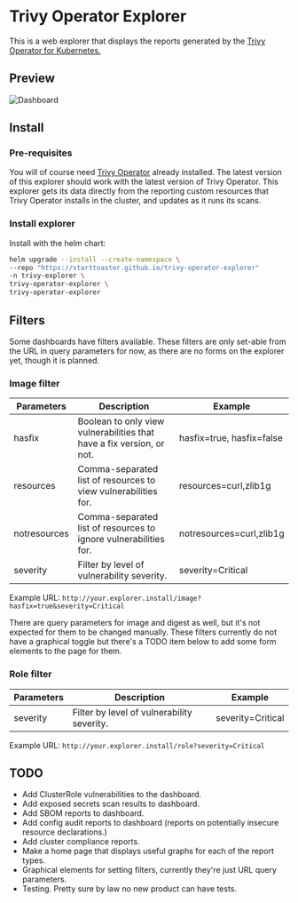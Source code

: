 # Trivy Operator Explorer

This is a web explorer that displays the reports generated by the [Trivy Operator for Kubernetes.](https://github.com/aquasecurity/trivy-operator)

## Preview

![Dashboard](https://github.com/Starttoaster/trivy-operator-explorer/blob/preview/content/preview.gif)

## Install

### Pre-requisites

You will of course need [Trivy Operator](https://github.com/aquasecurity/trivy-operator) already installed. The latest version of this explorer should work with the latest version of Trivy Operator. This explorer gets its data directly from the reporting custom resources that Trivy Operator installs in the cluster, and updates as it runs its scans.

### Install explorer

Install with the helm chart:

```bash
helm upgrade --install --create-namespace \
--repo "https://starttoaster.github.io/trivy-operator-explorer" 
-n trivy-explorer \
trivy-operator-explorer \
trivy-operator-explorer
```

## Filters

Some dashboards have filters available. These filters are only set-able from the URL in query parameters for now, as there are no forms on the explorer yet, though it is planned.

### Image filter

| Parameters   | Description                                                           | Example                   |
|--------------|-----------------------------------------------------------------------|---------------------------|
| hasfix       | Boolean to only view vulnerabilities that have a fix version, or not. | hasfix=true, hasfix=false |
| resources    | Comma-separated list of resources to view vulnerabilities for.        | resources=curl,zlib1g     |
| notresources | Comma-separated list of resources to ignore vulnerabilities for.      | notresources=curl,zlib1g  |
| severity     | Filter by level of vulnerability severity.                            | severity=Critical         |

Example URL: `http://your.explorer.install/image?hasfix=true&severity=Critical`

There are query parameters for image and digest as well, but it's not expected for them to be changed manually. These filters currently do not have a graphical toggle but there's a TODO item below to add some form elements to the page for them.

### Role filter

| Parameters   | Description                                                           | Example                   |
|--------------|-----------------------------------------------------------------------|---------------------------|
| severity     | Filter by level of vulnerability severity.                            | severity=Critical         |

Example URL: `http://your.explorer.install/role?severity=Critical`

## TODO

- Add ClusterRole vulnerabilities to the dashboard.
- Add exposed secrets scan results to dashboard.
- Add SBOM reports to dashboard.
- Add config audit reports to dashboard (reports on potentially insecure resource declarations.)
- Add cluster compliance reports.
- Make a home page that displays useful graphs for each of the report types.
- Graphical elements for setting filters, currently they're just URL query parameters.
- Testing. Pretty sure by law no new product can have tests.
